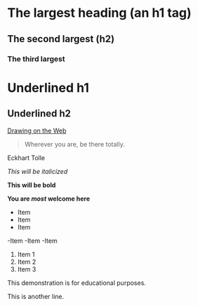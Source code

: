 # The largest heading (an h1 tag)
## The second largest (h2)
### The third largest 

Underlined h1
=============

Underlined h2
-------------

[Drawing on the Web](http://cs.nyu.edu/courses/spring17/CSCI-UA.0380-002/)

> Wherever you are, be there totally.

Eckhart Tolle 

*This will be italicized*

**This will be bold**

**You are _most_ welcome here**

* Item 
* Item
* Item

-Item
-Item
-Item

1. Item 1
2. Item 2
3. Item 3

This demonstration is for educational purposes.

This is another line. 
